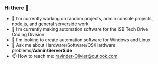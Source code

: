 ### Hi there 👋



- 🔭 I’m currently working on random projects, admin console projects, node.js, and general serverside work.
- 🌱 I’m currently making automation software for the ISB Tech Drive Coding Division
- 🤔 I'm looking to create automation software for Windows and Linux.
- 💬 Ask me about Hardware/Software/OS/Hardware problems/**Admin/ServerSide**
- 📫 How to reach me: ravinder-Olivier@outlook.com
